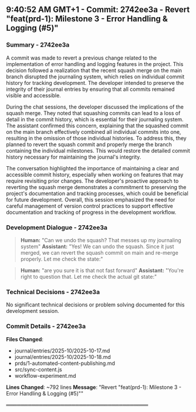 

## 9:40:52 AM GMT+1 - Commit: 2742ee3a - Revert "feat(prd-1): Milestone 3 - Error Handling & Logging (#5)"

### Summary - 2742ee3a

A commit was made to revert a previous change related to the implementation of error handling and logging features in the project. This decision followed a realization that the recent squash merge on the main branch disrupted the journaling system, which relies on individual commit history for tracking development. The developer intended to preserve the integrity of their journal entries by ensuring that all commits remained visible and accessible.

During the chat sessions, the developer discussed the implications of the squash merge. They noted that squashing commits can lead to a loss of detail in the commit history, which is essential for their journaling system. The assistant confirmed this concern, explaining that the squashed commit on the main branch effectively combined all individual commits into one, resulting in the omission of those individual histories. To address this, they planned to revert the squash commit and properly merge the branch containing the individual milestones. This would restore the detailed commit history necessary for maintaining the journal's integrity.

The conversation highlighted the importance of maintaining a clear and accessible commit history, especially when working on features that may require revisiting prior changes. The developer's proactive approach to reverting the squash merge demonstrates a commitment to preserving the project's documentation and tracking processes, which could be beneficial for future development. Overall, this session emphasized the need for careful management of version control practices to support effective documentation and tracking of progress in the development workflow.

### Development Dialogue - 2742ee3a

> **Human:** "Can we undo the squash? That messes up my journaling system"
> **Assistant:** "Yes! We can undo the squash. Since it just merged, we can revert the squash commit on main and re-merge properly. Let me check the state:"

> **Human:** "are you sure it is that not fast forward" 
> **Assistant:** "You're right to question that. Let me check the actual git state:"

### Technical Decisions - 2742ee3a

No significant technical decisions or problem solving documented for this development session.

### Commit Details - 2742ee3a

**Files Changed**:
- journal/entries/2025-10/2025-10-17.md
- journal/entries/2025-10/2025-10-18.md
- prds/1-automated-content-publishing.md
- src/sync-content.js
- workflow-experiment.md

**Lines Changed**: ~792 lines
**Message**: "Revert "feat(prd-1): Milestone 3 - Error Handling & Logging (#5)""

═══════════════════════════════════════


